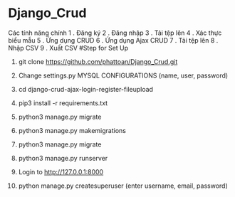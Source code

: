 # Django_Crud
Các tính năng chính
1 . Đăng ký
2 . Đăng nhập
3 . Tải tệp lên
4 . Xác thực biểu mẫu
5 . Ứng dụng CRUD
6 . Ứng dụng Ajax CRUD
7 . Tải tệp lên
8 . Nhập CSV
9 . Xuất CSV
#Step for Set Up
 1. git clone https://github.com/phattoan/Django_Crud.git

 2. Change settings.py MYSQL CONFIGURATIONS (name, user, password)

 3.  cd django-crud-ajax-login-register-fileupload

 4. pip3 install -r requirements.txt

 5. python3 manage.py migrate

 6. python3 manage.py makemigrations

 7. python3 manage.py migrate

 8. python3 manage.py runserver

 9. Login to http://127.0.0.1:8000

 10. python manage.py createsuperuser (enter username, email, password)
